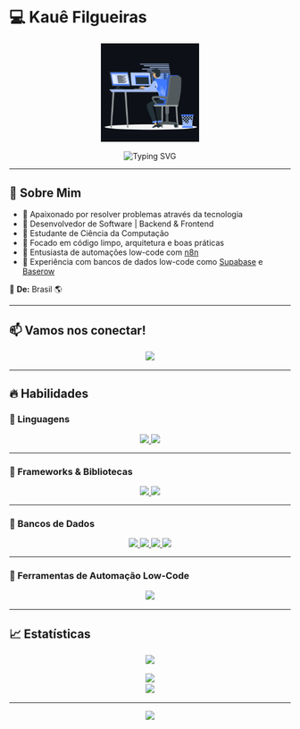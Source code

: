 # 💻 Kauê Filgueiras

<p align="center">
  <img src="animation.gif" width="35%">
</p>

<p align="center">
  <img src="https://readme-typing-svg.herokuapp.com?font=Kaushan+Script&size=40&duration=3500&color=447FF7&background=FFFFFF00&center=true&vCenter=true&width=650&height=55&lines=Olá!+Sou+Kauê+Filgueiras+%F0%9F%91%8B%F0%9F%8F%BB;Desenvolvedor+de+Software+%F0%9F%A7%91%F0%9F%8F%BB%E2%80%8D%F0%9F%92%BB;Apaixonado+por+tecnologia+e+código;Sempre+aprendendo+coisas+novas" alt="Typing SVG">
</p>

---

## 🚀 Sobre Mim

- 🔹 Apaixonado por resolver problemas através da tecnologia  
- 🔹 Desenvolvedor de Software | Backend & Frontend  
- 🔹 Estudante de Ciência da Computação  
- 🔹 Focado em código limpo, arquitetura e boas práticas  
- 🔹 Entusiasta de automações low-code com [n8n](https://n8n.io/)  
- 🔹 Experiência com bancos de dados low-code como [Supabase](https://supabase.com/) e [Baserow](https://baserow.io/)

📍 **De:** Brasil 🌎  

---

## 📫 Vamos nos conectar!

<p align="center">
  <a href="https://www.linkedin.com/in/kauefilgueiras/" target="_blank">
    <img src="https://img.shields.io/badge/LinkedIn-0077B5?style=for-the-badge&logo=linkedin&logoColor=white">
  </a>
</p>

---

## 🔥 Habilidades

### 🔹 Linguagens  
<p align="center">
  <a href="https://www.java.com" target="_blank"> 
    <img src="https://img.icons8.com/color/48/000000/java-coffee-cup-logo.png"/> 
  </a>
  <a href="https://developer.mozilla.org/pt-BR/docs/Web/JavaScript" target="_blank"> 
    <img src="https://img.icons8.com/color/48/000000/javascript.png"/> 
  </a>
</p>

---

### 🔹 Frameworks & Bibliotecas  
<p align="center">
  <a href="https://spring.io/projects/spring-boot" target="_blank"> 
    <img src="https://img.icons8.com/color/600/spring-logo.png" height="50"/> 
  </a>
  <a href="https://angular.dev/" target="_blank"> 
    <img src="https://upload.wikimedia.org/wikipedia/commons/thumb/c/cf/Angular_full_color_logo.svg/2048px-Angular_full_color_logo.svg.png" height="50"/>
  </a>
</p>

---

### 🔹 Bancos de Dados  
<p align="center"> 
  <a href="https://www.mysql.com/" target="_blank"> 
    <img src="https://img.icons8.com/fluent/50/000000/mysql-logo.png"/> 
  </a>
  <a href="https://www.postgresql.org/" target="_blank"> 
    <img src="https://upload.wikimedia.org/wikipedia/commons/2/29/Postgresql_elephant.svg" height="50"/> 
  </a>
  <a href="https://supabase.com/" target="_blank"> 
    <img src="https://cdn.prod.website-files.com/66842e04d18971242a294872/669e87d174d190a8ba60b861_supabase-TAiY.png" height="50"/>
  </a>
  <a href="https://baserow.io/" target="_blank"> 
    <img src="https://baserow.io/img/logo_baserow_square_large.png" height="50"/>
  </a>
</p>

---

### 🔹 Ferramentas de Automação Low-Code  
<p align="center">
  <a href="https://n8n.io/" target="_blank">
    <img src="https://upload.wikimedia.org/wikipedia/commons/thumb/5/53/N8n-logo-new.svg/2560px-N8n-logo-new.svg.png" height="50"/>
  </a>
</p>

---

## 📈 Estatísticas  
<p align="center">
  <img src="https://komarev.com/ghpvc/?username=kauefilgueiras&color=447ff7&label=Visualiza%C3%A7%C3%B5es+do+perfil">
</p>

<p align="center">
  <a href="https://github.com/kauefilgueiras">
    <img src="https://github-readme-stats.vercel.app/api?username=kauefilgueiras&show_icons=true&theme=github_dark" />
    <br>
    <img src="https://github-readme-streak-stats.herokuapp.com/?user=kauefilgueiras&theme=github-dark-blue&hide_border=true" />
  </a>
</p>

---

<p align="center">
  <img src="https://user-images.githubusercontent.com/73097560/115834477-dbab4500-a447-11eb-908a-139a6edaec5c.gif">
</p>

